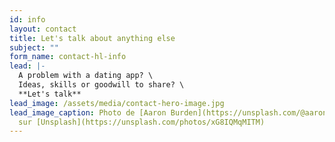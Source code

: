 ```yaml
---
id: info
layout: contact
title: Let's talk about anything else
subject: ""
form_name: contact-hl-info
lead: |-
  A problem with a dating app? \
  Ideas, skills or goodwill to share? \
  **Let's talk**
lead_image: /assets/media/contact-hero-image.jpg
lead_image_caption: Photo de [Aaron Burden](https://unsplash.com/@aaronburden)
  sur [Unsplash](https://unsplash.com/photos/xG8IQMqMITM)
---
```

